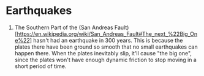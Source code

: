 # Earthquakes
1. The Southern Part of the (San Andreas Fault)[https://en.wikipedia.org/wiki/San_Andreas_Fault#The_next_%22Big_One%22] hasn't had an earthquake in 300 years.
This is because the plates there have been ground so smooth that no small earthquakes can happen there. When the plates inevitably slip, it'll cause "the big one",
since the plates won't have enough dynamic friction to stop moving in a short period of time.
